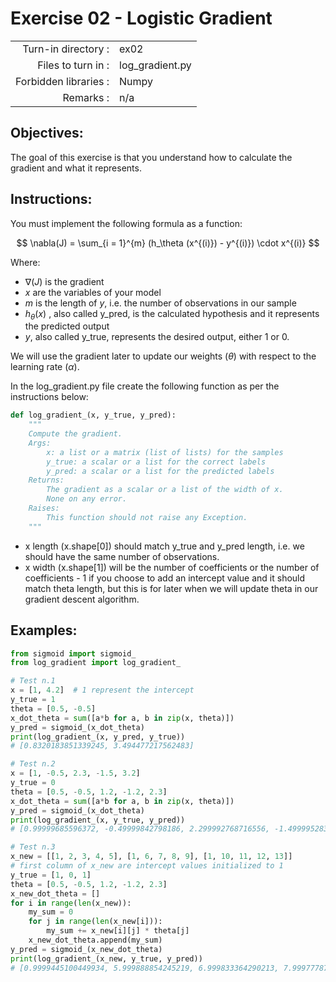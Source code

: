 # Exercise 02 - Logistic Gradient

|                         |                         |
| -----------------------:| ----------------------- |
|   Turn-in directory :   |  ex02                   |
|   Files to turn in :    |  log_gradient.py            |
|   Forbidden libraries : |  Numpy                  |
|   Remarks :             |  n/a                    |

## Objectives:
The goal of this exercise is that you understand how to calculate the gradient and what it represents.

## Instructions:
You must implement the following formula as a function:  
 
 $$
\nabla(J) = \sum_{i = 1}^{m} (h_\theta (x^{(i)}) - y^{(i)}) \cdot x^{(i)} 
 $$
 
Where:
* $\nabla(J)$ is the gradient
* $x$ are the variables of your model
* $m$ is the length of $y$, i.e. the number of observations in our sample
* $h_{\theta}(x)$ , also called y_pred, is the calculated hypothesis and it represents the predicted output
* $y$, also called y_true, represents the desired output, either 1 or 0.

We will use the gradient later to update our weights ($\theta$) with respect to the learning rate ($\alpha$).

In the log_gradient.py file create the following function as per the instructions below: 
```python
def log_gradient_(x, y_true, y_pred):
    """
    Compute the gradient.
    Args:
        x: a list or a matrix (list of lists) for the samples
        y_true: a scalar or a list for the correct labels
        y_pred: a scalar or a list for the predicted labels
    Returns: 
        The gradient as a scalar or a list of the width of x.
        None on any error.
    Raises:
        This function should not raise any Exception.
    """
```
  
* x length (x.shape[0]) should match y_true and y_pred length, i.e. we should have the same number of observations.
* x width (x.shape[1]) will be the number of coefficients or the number of coefficients - 1 if you choose to add an intercept value and it should match theta length, but this is for later when we will update theta in our gradient descent algorithm.

## Examples:
```python
from sigmoid import sigmoid_
from log_gradient import log_gradient_

# Test n.1
x = [1, 4.2]  # 1 represent the intercept
y_true = 1
theta = [0.5, -0.5]
x_dot_theta = sum([a*b for a, b in zip(x, theta)])
y_pred = sigmoid_(x_dot_theta)
print(log_gradient_(x, y_pred, y_true))         
# [0.8320183851339245, 3.494477217562483]

# Test n.2
x = [1, -0.5, 2.3, -1.5, 3.2]
y_true = 0
theta = [0.5, -0.5, 1.2, -1.2, 2.3]
x_dot_theta = sum([a*b for a, b in zip(x, theta)])
y_pred = sigmoid_(x_dot_theta)
print(log_gradient_(x, y_true, y_pred))         
# [0.99999685596372, -0.49999842798186, 2.299992768716556, -1.4999952839455801, 3.1999899390839044]

# Test n.3
x_new = [[1, 2, 3, 4, 5], [1, 6, 7, 8, 9], [1, 10, 11, 12, 13]]
# first column of x_new are intercept values initialized to 1
y_true = [1, 0, 1]
theta = [0.5, -0.5, 1.2, -1.2, 2.3]
x_new_dot_theta = []
for i in range(len(x_new)):
    my_sum = 0
    for j in range(len(x_new[i])):
        my_sum += x_new[i][j] * theta[j]
    x_new_dot_theta.append(my_sum)
y_pred = sigmoid_(x_new_dot_theta)
print(log_gradient_(x_new, y_true, y_pred))     
# [0.9999445100449934, 5.999888854245219, 6.999833364290213, 7.999777874335206, 8.999722384380199]
```
